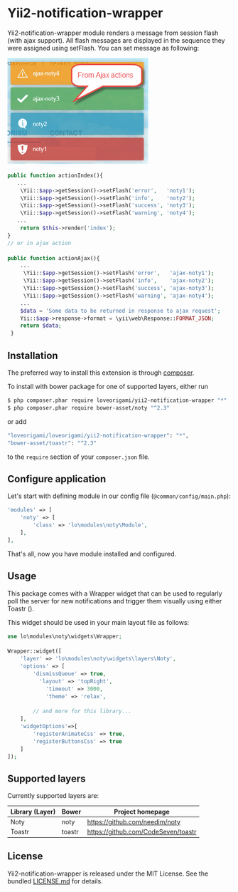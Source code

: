 # Yii2-notification-wrapper

Yii2-notification-wrapper module renders a message from session flash (with ajax support). All flash messages are displayed
in the sequence they were assigned using setFlash. You can set message as following:

!["Demo"](img/noty-demo.jpg)

 ```php
public function actionIndex(){
    ...
     \Yii::$app->getSession()->setFlash('error',   'noty1');
     \Yii::$app->getSession()->setFlash('info',    'noty2');
     \Yii::$app->getSession()->setFlash('success', 'noty3');
     \Yii::$app->getSession()->setFlash('warning', 'noty4');
    ...
     return $this->render('index');
 }
 // or in ajax action

 public function actionAjax(){
     ...
      \Yii::$app->getSession()->setFlash('error',   'ajax-noty1');
      \Yii::$app->getSession()->setFlash('info',    'ajax-noty2');
      \Yii::$app->getSession()->setFlash('success', 'ajax-noty3');
      \Yii::$app->getSession()->setFlash('warning', 'ajax-noty4');
     ...
     $data = 'Some data to be returned in response to ajax request';
     Yii::$app->response->format = \yii\web\Response::FORMAT_JSON;
     return $data;
  }
 ```

Installation
--------
The preferred way to install this extension is through [composer](http://getcomposer.org/download/).

To install with bower package for one of supported layers, either run

```bash
$ php composer.phar require loveorigami/yii2-notification-wrapper "*"
$ php composer.phar require bower-asset/noty "^2.3"
```

or add

```bash
"loveorigami/loveorigami/yii2-notification-wrapper": "*",
"bower-asset/toastr": "^2.3"
```

to the ```require``` section of your `composer.json` file.


Configure application
---------------------

Let's start with defining module in our config file (`@common/config/main.php`):

```php
'modules' => [
    'noty' => [
        'class' => 'lo\modules\noty\Module',
    ],
],
```
That's all, now you have module installed and configured.

Usage
-----

This package comes with a Wrapper widget that can be used to regularly poll the server for new notifications and trigger them visually using either Toastr ().

This widget should be used in your main layout file as follows:

```php
use lo\modules\noty\widgets\Wrapper;

Wrapper::widget([
    'layer' => 'lo\modules\noty\widgets\layers\Noty',
    'options' => [
        'dismissQueue' => true,
          'layout' => 'topRight',
            'timeout' => 3000,
            'theme' => 'relax',

        // and more for this library...
    ],
    'widgetOptions'=>[
        'registerAnimateCss' => true,
        'registerButtonsCss' => true
    ]
]);

```

Supported layers
----------------

Currently supported layers are:

| Library (Layer) | Bower         | Project homepage                               |
| --------------- | ------------- | ---------------------------------------------- |
| Noty            | noty          | https://github.com/needim/noty                 |
| Toastr          | toastr        | https://github.com/CodeSeven/toastr            |


License
-------

Yii2-notification-wrapper is released under the MIT License. See the bundled [LICENSE.md](LICENSE.md)
for details.